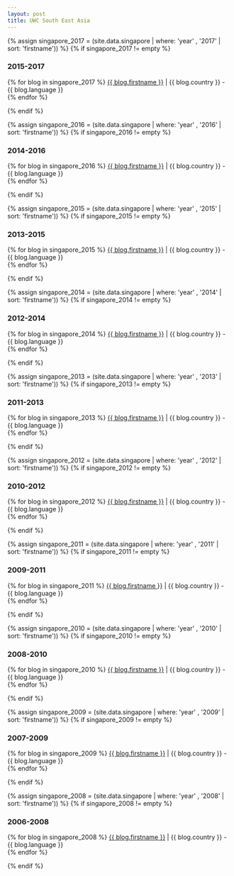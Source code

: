 ```yaml
---
layout: post
title: UWC South East Asia
---
```


{% assign singapore_2017 = (site.data.singapore | where: 'year' , '2017' | sort: 'firstname')) %}
{% if singapore_2017 != empty %}
<h3>2015-2017</h3>
  <p>
    {% for blog in singapore_2017 %}
        <a href="http://{{ blog.link }}" target="_blank">{{ blog.firstname }}</a> | {{ blog.country }} - {{ blog.language }}<br>
    {% endfor %}
  </p>
{% endif %}

{% assign singapore_2016 = (site.data.singapore | where: 'year' , '2016' | sort: 'firstname')) %}
{% if singapore_2016 != empty %}
<h3>2014-2016</h3>
  <p>
    {% for blog in singapore_2016 %}
        <a href="http://{{ blog.link }}" target="_blank">{{ blog.firstname }}</a> | {{ blog.country }} - {{ blog.language }}<br>
    {% endfor %}
  </p>
{% endif %}

{% assign singapore_2015 = (site.data.singapore | where: 'year' , '2015' | sort: 'firstname')) %}
{% if singapore_2015 != empty %}
<h3>2013-2015</h3>
  <p>
    {% for blog in singapore_2015 %}
        <a href="http://{{ blog.link }}" target="_blank">{{ blog.firstname }}</a> | {{ blog.country }} - {{ blog.language }}<br>
    {% endfor %}
  </p>
{% endif %}

{% assign singapore_2014 = (site.data.singapore | where: 'year' , '2014' | sort: 'firstname')) %}
{% if singapore_2014 != empty %}
<h3>2012-2014</h3>
  <p>
    {% for blog in singapore_2014 %}
        <a href="http://{{ blog.link }}" target="_blank">{{ blog.firstname }}</a> | {{ blog.country }} - {{ blog.language }}<br>
    {% endfor %}
  </p>
{% endif %}

{% assign singapore_2013 = (site.data.singapore | where: 'year' , '2013' | sort: 'firstname')) %}
{% if singapore_2013 != empty %}
<h3>2011-2013</h3>
  <p>
    {% for blog in singapore_2013 %}
        <a href="http://{{ blog.link }}" target="_blank">{{ blog.firstname }}</a> | {{ blog.country }} - {{ blog.language }}<br>
    {% endfor %}
  </p>
{% endif %}

{% assign singapore_2012 = (site.data.singapore | where: 'year' , '2012' | sort: 'firstname')) %}
{% if singapore_2012 != empty %}
<h3>2010-2012</h3>
  <p>
    {% for blog in singapore_2012 %}
        <a href="http://{{ blog.link }}" target="_blank">{{ blog.firstname }}</a> | {{ blog.country }} - {{ blog.language }}<br>
    {% endfor %}
  </p>
{% endif %}

{% assign singapore_2011 = (site.data.singapore | where: 'year' , '2011' | sort: 'firstname')) %}
{% if singapore_2011 != empty %}
<h3>2009-2011</h3>
  <p>
    {% for blog in singapore_2011 %}
        <a href="http://{{ blog.link }}" target="_blank">{{ blog.firstname }}</a> | {{ blog.country }} - {{ blog.language }}<br>
    {% endfor %}
  </p>
{% endif %}

{% assign singapore_2010 = (site.data.singapore | where: 'year' , '2010' | sort: 'firstname')) %}
{% if singapore_2010 != empty %}
<h3>2008-2010</h3>
  <p>
    {% for blog in singapore_2010 %}
        <a href="http://{{ blog.link }}" target="_blank">{{ blog.firstname }}</a> | {{ blog.country }} - {{ blog.language }}<br>
    {% endfor %}
  </p>
{% endif %}

{% assign singapore_2009 = (site.data.singapore | where: 'year' , '2009' | sort: 'firstname')) %}
{% if singapore_2009 != empty %}
<h3>2007-2009</h3>
  <p>
    {% for blog in singapore_2009 %}
        <a href="http://{{ blog.link }}" target="_blank">{{ blog.firstname }}</a> | {{ blog.country }} - {{ blog.language }}<br>
    {% endfor %}
  </p>
{% endif %}

{% assign singapore_2008 = (site.data.singapore | where: 'year' , '2008' | sort: 'firstname')) %}
{% if singapore_2008 != empty %}
<h3>2006-2008</h3>
  <p>
    {% for blog in singapore_2008 %}
        <a href="http://{{ blog.link }}" target="_blank">{{ blog.firstname }}</a> | {{ blog.country }} - {{ blog.language }}<br>
    {% endfor %}
  </p>
{% endif %}